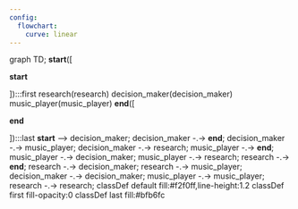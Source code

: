 ```yaml
---
config:
  flowchart:
    curve: linear
---
```

graph TD;
	__start__([<p>__start__</p>]):::first
	research(research)
	decision_maker(decision_maker)
	music_player(music_player)
	__end__([<p>__end__</p>]):::last
	__start__ --> decision_maker;
	decision_maker -.-> __end__;
	decision_maker -.-> music_player;
	decision_maker -.-> research;
	music_player -.-> __end__;
	music_player -.-> decision_maker;
	music_player -.-> research;
	research -.-> __end__;
	research -.-> decision_maker;
	research -.-> music_player;
	decision_maker -.-> decision_maker;
	music_player -.-> music_player;
	research -.-> research;
	classDef default fill:#f2f0ff,line-height:1.2
	classDef first fill-opacity:0
	classDef last fill:#bfb6fc
